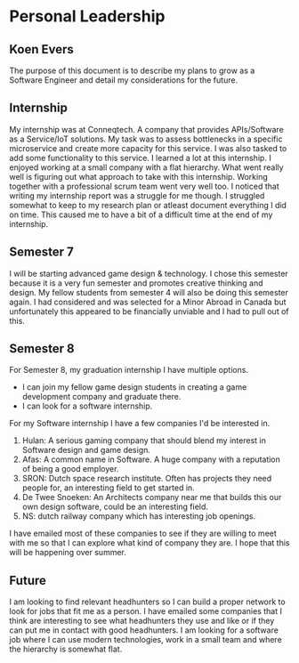 # Personal Leadership
## Koen Evers

The purpose of this document is to describe my plans to grow as a Software Engineer and detail my considerations for the future.

## Internship
My internship was at Conneqtech. A company that provides APIs/Software as a Service/IoT solutions. My task was to assess bottlenecks in a specific microservice and create more capacity for this service. I was also tasked to add some functionality to this service.
I learned a lot at this internship. I enjoyed working at a small company with a flat hierarchy. What went really well is figuring out what approach to take with this internship. Working together with a professional scrum team went very well too. I noticed that writing my internship report was a struggle for me though.
I struggled somewhat to keep to my research plan or atleast document everything I did on time. This caused me to have a bit of a difficult time at the end of my internship.

## Semester 7
I will be starting advanced game design & technology. I chose this semester because it is a very fun semester and promotes creative thinking and design. My fellow students from semester 4 will also be doing this semester again.
I had considered and was selected for a Minor Abroad in Canada but unfortunately this appeared to be financially unviable and I had to pull out of this.

## Semester 8

For Semester 8, my graduation internship I have multiple options.
- I can join my fellow game design students in creating a game development company and graduate there.
- I can look for a software internship.

For my Software internship I have a few companies I'd be interested in.

1. Hulan: A serious gaming company that should blend my interest in Software design and game design.
2. Afas: A common name in Software. A huge company with a reputation of being a good employer.
3. SRON: Dutch space research institute. Often has projects they need people for, an interesting field to get started in.
4. De Twee Snoeken: An Architects company near me that builds this our own design software, could be an interesting field.
5. NS: dutch railway company which has interesting job openings.

I have emailed most of these companies to see if they are willing to meet with me so that I can explore what kind of company they are. I hope that this will be happening over summer.

## Future
I am looking to find relevant headhunters so I can build a proper network to look for jobs that fit me as a person. I have emailed some companies that I think are interesting to see what headhunters they use and like or if they can put me in contact with good headhunters.
I am looking for a software job where I can use modern technologies, work in a small team and where the hierarchy is somewhat flat.
